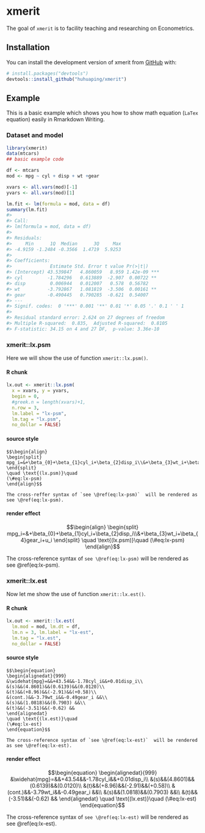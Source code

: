 
<!-- README.md is generated from README.Rmd. Please edit that file -->

# xmerit

<!-- badges: start -->
<!-- badges: end -->

The goal of `xmerit` is to facility teaching and researching on
Econometrics.

## Installation

You can install the development version of xmerit from
[GitHub](https://github.com/) with:

``` r
# install.packages("devtools")
devtools::install_github("huhuaping/xmerit")
```

## Example

This is a basic example which shows you how to show math equation
(`LaTex` equation) easily in Rmarkdown Writing.

### Dataset and model

``` r
library(xmerit)
data(mtcars)
## basic example code

df <- mtcars
mod <- mpg ~ cyl + disp + wt +gear

xvars <- all.vars(mod)[-1]
yvars <- all.vars(mod)[1]

lm.fit <- lm(formula = mod, data = df)
summary(lm.fit)
#> 
#> Call:
#> lm(formula = mod, data = df)
#> 
#> Residuals:
#>     Min      1Q  Median      3Q     Max 
#> -4.9159 -1.2484 -0.3566  1.4719  5.9253 
#> 
#> Coefficients:
#>              Estimate Std. Error t value Pr(>|t|)    
#> (Intercept) 43.539847   4.860059   8.959 1.42e-09 ***
#> cyl         -1.784296   0.613889  -2.907  0.00722 ** 
#> disp         0.006944   0.012007   0.578  0.56782    
#> wt          -3.792867   1.081819  -3.506  0.00161 ** 
#> gear        -0.490445   0.790285  -0.621  0.54007    
#> ---
#> Signif. codes:  0 '***' 0.001 '**' 0.01 '*' 0.05 '.' 0.1 ' ' 1
#> 
#> Residual standard error: 2.624 on 27 degrees of freedom
#> Multiple R-squared:  0.835,  Adjusted R-squared:  0.8105 
#> F-statistic: 34.15 on 4 and 27 DF,  p-value: 3.36e-10
```

### xmerit::lx.psm

Here we will show the use of function `xmerit::lx.psm()`.

#### R chunk

``` r
lx.out <- xmerit::lx.psm(
  x = xvars, y = yvars,
  begin = 0,
  #greek.n = length(xvars)+1,
  n.row = 3,
  lm.label = "lx-psm",
  lm.tag = "lx.psm",
  no_dollar = FALSE)
```

#### source style

    $$\begin{align}
    \begin{split}
    mpg_i=&+\beta_{0}+\beta_{1}cyl_i+\beta_{2}disp_i\\&+\beta_{3}wt_i+\beta_{4}gear_i+u_i
    \end{split}
    \quad \text{(lx.psm)}\quad
    (\#eq:lx-psm)
    \end{align}$$

    The cross-reffer syntax of `see \@ref(eq:lx-psm)`  will be rendered as see \@ref(eq:lx-psm).

#### render effect

$$\begin{align}
\begin{split}
mpg_i=&+\beta_{0}+\beta_{1}cyl_i+\beta_{2}disp_i\\&+\beta_{3}wt_i+\beta_{4}gear_i+u_i
\end{split}
\quad \text{(lx.psm)}\quad
(\#eq:lx-psm)
\end{align}$$

The cross-reference syntax of `see \@ref(eq:lx-psm)` will be rendered as
see @ref(eq:lx-psm).

### xmerit::lx.est

Now let me show the use of function `xmerit::lx.est()`.

#### R chunk

``` r
lx.out <- xmerit::lx.est(
  lm.mod = mod, lm.dt = df,
  lm.n = 3, lm.label = "lx-est", 
  lm.tag = "lx.est",
  no_dollar = FALSE)
```

#### source style

    $$\begin{equation}
    \begin{alignedat}{999}
    &\widehat{mpg}=&&+43.54&&-1.78cyl_i&&+0.01disp_i\\ 
    &(s)&&(4.8601)&&(0.6139)&&(0.0120)\\ 
    &(t)&&(+8.96)&&(-2.91)&&(+0.58)\\ 
    &(cont.)&&-3.79wt_i&&-0.49gear_i &&\\ 
    &(s)&&(1.0818)&&(0.7903) &&\\ 
    &(t)&&(-3.51)&&(-0.62) &&
    \end{alignedat}
    \quad \text{(lx.est)}\quad
    (\#eq:lx-est)
    \end{equation}$$

    The cross-reference syntax of `see \@ref(eq:lx-est)`  will be rendered as see \@ref(eq:lx-est).

#### render effect

$$\begin{equation}
\begin{alignedat}{999}
&\widehat{mpg}=&&+43.54&&-1.78cyl_i&&+0.01disp_i\\ 
&(s)&&(4.8601)&&(0.6139)&&(0.0120)\\ 
&(t)&&(+8.96)&&(-2.91)&&(+0.58)\\ 
&(cont.)&&-3.79wt_i&&-0.49gear_i &&\\ 
&(s)&&(1.0818)&&(0.7903) &&\\ 
&(t)&&(-3.51)&&(-0.62) &&
\end{alignedat}
\quad \text{(lx.est)}\quad
(\#eq:lx-est)
\end{equation}$$

The cross-reference syntax of `see \@ref(eq:lx-est)` will be rendered as
see @ref(eq:lx-est).
